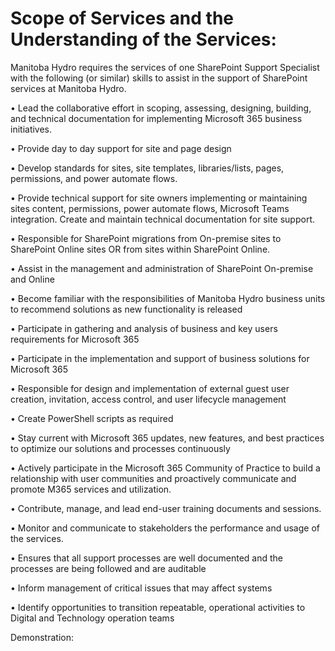 <H1>Scope of Services and the Understanding of the Services:</H1>
<div class="container">
<p>Manitoba Hydro requires the services of one SharePoint Support Specialist with the following (or similar) skills to assist in the support of SharePoint services at Manitoba Hydro.</p>
<p></p>
<p>•	Lead the collaborative effort in scoping, assessing, designing, building, and technical documentation for implementing Microsoft 365 business initiatives.</p>
<p>•	Provide day to day support for site and page design</p>
<p>•	Develop standards for sites, site templates, libraries/lists, pages, permissions, and power automate flows.</p>
<p>•	Provide technical support for site owners implementing or maintaining sites content, permissions, power automate flows, Microsoft Teams integration. Create and maintain technical documentation for site support.</p>
<p>•	Responsible for SharePoint migrations from On-premise sites to SharePoint Online sites OR from sites within SharePoint Online.</p>
<p>•	Assist in the management and administration of SharePoint On-premise and Online</p>
<p>•	Become familiar with the responsibilities of Manitoba Hydro business units to recommend solutions as new functionality is released</p>
<p>•	Participate in gathering and analysis of business and key users requirements for Microsoft 365</p>
<p>•	Participate in the implementation and support of business solutions for Microsoft 365</p>
<p>•	Responsible for design and implementation of external guest user creation, invitation, access control, and user lifecycle management</p>
<p>•	Create PowerShell scripts as required</p>
<p>•	Stay current with Microsoft 365 updates, new features, and best practices to optimize our solutions and processes continuously</p>
<p>•	Actively participate in the Microsoft 365 Community of Practice to build a relationship with user communities and proactively communicate and promote M365 services and utilization.</p>
<p>•	Contribute, manage, and lead end-user training documents and sessions.</p>
<p>•	Monitor and communicate to stakeholders the performance and usage of the services.</p>
<p>•	Ensures that all support processes are well documented and the processes are being followed and are auditable </p>
<p>•	Inform management of critical issues that may affect systems</p>
<p>•	Identify opportunities to transition repeatable, operational activities to Digital and Technology operation teams</p>
<p></p>
<p>Demonstration:</p>
</div>
